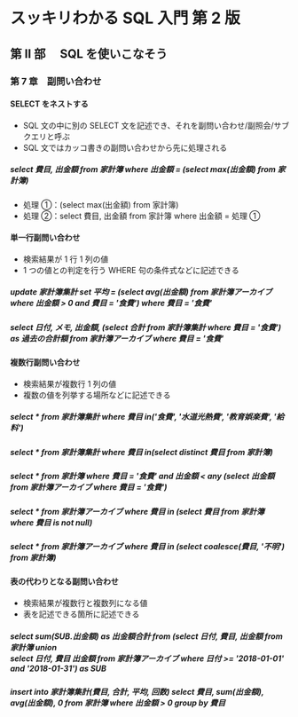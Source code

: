 # スッキリわかる SQL 入門 第 2 版

## 第 Ⅱ 部　 SQL を使いこなそう

### 第 7 章　副問い合わせ

#### SELECT をネストする

- SQL 文の中に別の SELECT 文を記述でき、それを副問い合わせ/副照会/サブクエリと呼ぶ
- SQL 文ではカッコ書きの副問い合わせから先に処理される

##### select 費目, 出金額 from 家計簿 where 出金額 = (select max(出金額) from 家計簿)

- 処理 ①：(select max(出金額) from 家計簿)
- 処理 ②：select 費目, 出金額 from 家計簿 where 出金額 = 処理 ①

#### 単一行副問い合わせ

- 検索結果が 1 行 1 列の値
- 1 つの値との判定を行う WHERE 句の条件式などに記述できる

##### update 家計簿集計 set 平均 = (select avg(出金額) from 家計簿アーカイブ where 出金額 > 0 and 費目 = '食費') where 費目 = '食費'

##### select 日付, メモ, 出金額, (select 合計 from 家計簿集計 where 費目 = '食費') as 過去の合計額 from 家計簿アーカイブ where 費目 = '食費'

#### 複数行副問い合わせ

- 検索結果が複数行 1 列の値
- 複数の値を列挙する場所などに記述できる

##### select \* from 家計簿集計 where 費目 in('食費', '水道光熱費', '教育娯楽費', '給料')

##### select \* from 家計簿集計 where 費目 in(select distinct 費目 from 家計簿)

##### select \* from 家計簿 where 費目 = '食費' and 出金額 < any (select 出金額 from 家計簿アーカイブ where 費目 = '食費')

##### select \* from 家計簿アーカイブ where 費目 in (select 費目 from 家計簿 where 費目 is not null)

##### select \* from 家計簿アーカイブ where 費目 in (select coalesce(費目, '不明') from 家計簿)

#### 表の代わりとなる副問い合わせ

- 検索結果が複数行と複数列になる値
- 表を記述できる箇所に記述できる

##### select sum(SUB.出金額) as 出金額合計 from (select 日付, 費目, 出金額 from 家計簿 union<br> select 日付, 費目 出金額 from 家計簿アーカイブ where 日付 >= '2018-01-01' and '2018-01-31') as SUB

##### insert into 家計簿集計(費目, 合計, 平均, 回数) select 費目, sum(出金額), avg(出金額), 0 from 家計簿 where 出金額 > 0 group by 費目
